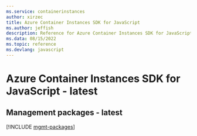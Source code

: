 ```yaml
---
ms.service: containerinstances
author: xirzec
title: Azure Container Instances SDK for JavaScript
ms.author: jeffish
description: Reference for Azure Container Instances SDK for JavaScript
ms.data: 08/15/2022
ms.topic: reference
ms.devlang: javascript
---
```

# Azure Container Instances SDK for JavaScript - latest

## Management packages - latest
[!INCLUDE [mgmt-packages](container-instances-mgmt-index.md)]